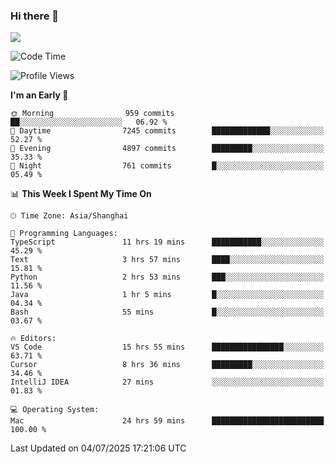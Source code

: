 ### Hi there 👋

<!--
**JJAYCHEN1e/jjaychen1e** is a ✨ _special_ ✨ repository because its `README.md` (this file) appears on your GitHub profile.

Here are some ideas to get you started:

- 🔭 I’m currently working on ...
- 🌱 I’m currently learning ...
- 👯 I’m looking to collaborate on ...
- 🤔 I’m looking for help with ...
- 💬 Ask me about ...
- 📫 How to reach me: ...
- 😄 Pronouns: ...
- ⚡ Fun fact: ...
-->

[![](https://github-readme-stats.vercel.app/api?username=jjaychen1e&show_icons=true)](https://github.com/jjaychen1e/github-readme-stats?count_private=true)

<!--START_SECTION:waka-->
![Code Time](http://img.shields.io/badge/Code%20Time-2%2C095%20hrs%2057%20mins-blue)

![Profile Views](http://img.shields.io/badge/Profile%20Views-1-blue)

**I'm an Early 🐤** 

```text
🌞 Morning                959 commits         ██░░░░░░░░░░░░░░░░░░░░░░░   06.92 % 
🌆 Daytime                7245 commits        █████████████░░░░░░░░░░░░   52.27 % 
🌃 Evening                4897 commits        █████████░░░░░░░░░░░░░░░░   35.33 % 
🌙 Night                  761 commits         █░░░░░░░░░░░░░░░░░░░░░░░░   05.49 % 
```


📊 **This Week I Spent My Time On** 

```text
🕑︎ Time Zone: Asia/Shanghai

💬 Programming Languages: 
TypeScript               11 hrs 19 mins      ███████████░░░░░░░░░░░░░░   45.29 % 
Text                     3 hrs 57 mins       ████░░░░░░░░░░░░░░░░░░░░░   15.81 % 
Python                   2 hrs 53 mins       ███░░░░░░░░░░░░░░░░░░░░░░   11.56 % 
Java                     1 hr 5 mins         █░░░░░░░░░░░░░░░░░░░░░░░░   04.34 % 
Bash                     55 mins             █░░░░░░░░░░░░░░░░░░░░░░░░   03.67 % 

🔥 Editors: 
VS Code                  15 hrs 55 mins      ████████████████░░░░░░░░░   63.71 % 
Cursor                   8 hrs 36 mins       █████████░░░░░░░░░░░░░░░░   34.46 % 
IntelliJ IDEA            27 mins             ░░░░░░░░░░░░░░░░░░░░░░░░░   01.83 % 

💻 Operating System: 
Mac                      24 hrs 59 mins      █████████████████████████   100.00 % 
```


 Last Updated on 04/07/2025 17:21:06 UTC
<!--END_SECTION:waka-->
